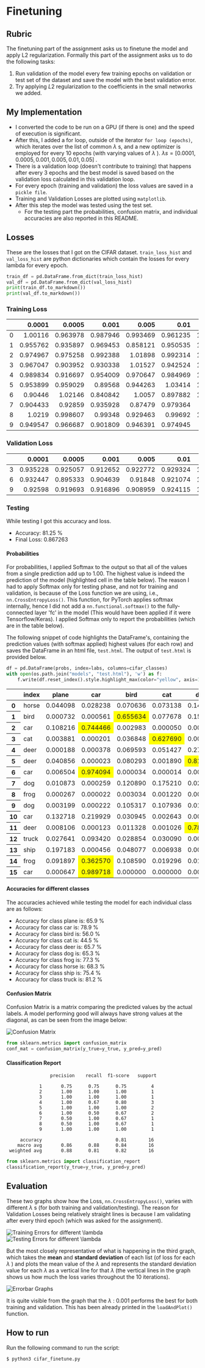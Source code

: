 # Finetuning
## Rubric
The finetuning part of the assignment asks us to finetune the model and apply L2 regularization. Formally this part of the assignment asks us to do the following tasks:

1. Run validation of the model every few training epochs on validation or test set of the dataset and save the model with the best validation error.
2. Try applying $L2$ regularization to the coefficients in the small networks we added.

## My Implementation
- I converted the code to be run on a GPU (if there is one) and the speed of execution is significant.
- After this, I added a for loop, outside of the iterator `for loop (epochs)`, which iterates over the list of common $\lambda$ s, and a new optimizer is employed for every 10 epochs (with varying values of $\lambda$ ). $\lambda s = [0.0001, 0.0005, 0.001, 0.005, 0.01, 0.05]$ .
- There is a validation loop (doesn't contribute to training) that happens after every 3 epochs and the best model is saved based on the validation loss calculated in this validation loop.
- For every epoch (training and validation) the loss values are saved in a `pickle file`.
- Training and Validation Losses are plotted using `matplotlib`.
- After this step the model was tested using the test set.
    - For the testing part the probabilities, confusion matrix, and individual accuracies are also reported in this README.

## Losses
These are the losses that I got on the CIFAR dataset. `train_loss_hist` and `val_loss_hist` are python dictionaries which contain the losses for every lambda for every epoch.

```python
train_df = pd.DataFrame.from_dict(train_loss_hist)
val_df = pd.DataFrame.from_dict(val_loss_hist)
print(train_df.to_markdown())
print(val_df.to_markdown())
```

### Training Loss
|    |   0.0001 |   0.0005 |    0.001 |    0.005 |     0.01 |    0.05 |
|---:|---------:|---------:|---------:|---------:|---------:|--------:|
|  0 | 1.00116  | 0.963978 | 0.987946 | 0.993469 | 0.961235 | 1.03562 |
|  1 | 0.955762 | 0.935897 | 0.969453 | 0.858121 | 0.950535 | 1.12053 |
|  2 | 0.974967 | 0.975258 | 0.992388 | 1.01898  | 0.992314 | 1.07448 |
|  3 | 0.967047 | 0.903952 | 0.930338 | 1.01527  | 0.942524 | 1.03307 |
|  4 | 0.989834 | 0.916697 | 0.954009 | 0.970647 | 0.984969 | 1.03901 |
|  5 | 0.953899 | 0.959029 | 0.89568  | 0.944263 | 1.03414  | 1.09799 |
|  6 | 0.90446  | 1.02146  | 0.840842 | 1.0057   | 0.897882 | 1.07483 |
|  7 | 0.904433 | 0.92859  | 0.935928 | 0.87479  | 0.979364 | 1.0264  |
|  8 | 1.0219   | 0.998607 | 0.99348  | 0.929463 | 0.99692  | 1.05957 |
|  9 | 0.949547 | 0.966687 | 0.901809 | 0.946391 | 0.974945 | 1.0521  |

### Validation Loss
|    |   0.0001 |   0.0005 |    0.001 |    0.005 |     0.01 |    0.05 |
|---:|---------:|---------:|---------:|---------:|---------:|--------:|
|  3 | 0.935228 | 0.925057 | 0.912652 | 0.922772 | 0.929324 | 1.05322 |
|  6 | 0.932447 | 0.895333 | 0.904639 | 0.91848  | 0.921074 | 1.02728 |
|  9 | 0.92598  | 0.919693 | 0.916896 | 0.908959 | 0.924115 | 1.02749 |

### Testing
While testing I got this accuracy and loss.
- Accuracy: 81.25 %
- Final Loss: 0.867263

#### Probabilities
For probabilities, I applied Softmax to the output so that all of the values from a single prediction add up to 1.00. The highest value is indeed the prediction of the model (highlighted cell in the table below). The reason I had to apply Softmax only for testing phase, and not for training and validation, is because of the Loss function we are using, i.e., `nn.CrossEntropyLoss()`. This function, for PyTorch applies softmax internally, hence I did not add a `nn.functional.softmax()` to the fully-connected layer 'fc' in the model (This would have been applied if it were Tensorflow/Keras). I applied Softmax only to report the probabilities (which are in the table below).

The following snippet of code highlights the DataFrame's, containing the prediction values (with softmax applied) highest values (for each row) and saves the DataFrame in an html file, `test.html`. The output of `test.html` is provided below.

```python
df = pd.DataFrame(probs, index=labs, columns=cifar_classes)
with open(os.path.join("models", "test.html"), 'w') as f:
	f.write(df.reset_index().style.highlight_max(color="yellow", axis=1).render())
```

<style  type="text/css" >
	#T_34f3c_row0_col8,#T_34f3c_row1_col3,#T_34f3c_row2_col2,#T_34f3c_row3_col4,#T_34f3c_row4_col8,#T_34f3c_row5_col5,#T_34f3c_row6_col2,#T_34f3c_row7_col6,#T_34f3c_row8_col7,#T_34f3c_row9_col6,#T_34f3c_row10_col9,#T_34f3c_row11_col5,#T_34f3c_row12_col10,#T_34f3c_row13_col9,#T_34f3c_row14_col2,#T_34f3c_row15_col2{
		background-color:  yellow;
	}
</style>
<table id="T_34f3c_" >
	<thead>    <tr>        <th class="blank level0" ></th>        <th class="col_heading level0 col0" >index</th>        <th class="col_heading level0 col1" >plane</th>        <th class="col_heading level0 col2" >car</th>        <th class="col_heading level0 col3" >bird</th>        <th class="col_heading level0 col4" >cat</th>        <th class="col_heading level0 col5" >deer</th>        <th class="col_heading level0 col6" >dog</th>        <th class="col_heading level0 col7" >frog</th>        <th class="col_heading level0 col8" >horse</th>        <th class="col_heading level0 col9" >ship</th>        <th class="col_heading level0 col10" >truck</th>    </tr>
	</thead>
	<tbody>
		<tr>
			<th id="T_34f3c_level0_row0" class="row_heading level0 row0" >0</th>
			<td id="T_34f3c_row0_col0" class="data row0 col0" >horse</td>
			<td id="T_34f3c_row0_col1" class="data row0 col1" >0.044098</td>
			<td id="T_34f3c_row0_col2" class="data row0 col2" >0.028238</td>
			<td id="T_34f3c_row0_col3" class="data row0 col3" >0.070636</td>
			<td id="T_34f3c_row0_col4" class="data row0 col4" >0.073138</td>
			<td id="T_34f3c_row0_col5" class="data row0 col5" >0.144377</td>
			<td id="T_34f3c_row0_col6" class="data row0 col6" >0.031109</td>
			<td id="T_34f3c_row0_col7" class="data row0 col7" >0.001827</td>
			<td id="T_34f3c_row0_col8" class="data row0 col8" >0.425052</td>
			<td id="T_34f3c_row0_col9" class="data row0 col9" >0.010873</td>
			<td id="T_34f3c_row0_col10" class="data row0 col10" >0.170652</td>
		</tr>
		<tr>
			<th id="T_34f3c_level0_row1" class="row_heading level0 row1" >1</th>
			<td id="T_34f3c_row1_col0" class="data row1 col0" >bird</td>
			<td id="T_34f3c_row1_col1" class="data row1 col1" >0.000732</td>
			<td id="T_34f3c_row1_col2" class="data row1 col2" >0.000561</td>
			<td id="T_34f3c_row1_col3" class="data row1 col3" >0.655634</td>
			<td id="T_34f3c_row1_col4" class="data row1 col4" >0.077678</td>
			<td id="T_34f3c_row1_col5" class="data row1 col5" >0.158468</td>
			<td id="T_34f3c_row1_col6" class="data row1 col6" >0.081604</td>
			<td id="T_34f3c_row1_col7" class="data row1 col7" >0.003284</td>
			<td id="T_34f3c_row1_col8" class="data row1 col8" >0.018543</td>
			<td id="T_34f3c_row1_col9" class="data row1 col9" >0.002086</td>
			<td id="T_34f3c_row1_col10" class="data row1 col10" >0.001410</td>
		</tr>
		<tr>
			<th id="T_34f3c_level0_row2" class="row_heading level0 row2" >2</th>
			<td id="T_34f3c_row2_col0" class="data row2 col0" >car</td>
			<td id="T_34f3c_row2_col1" class="data row2 col1" >0.108216</td>
			<td id="T_34f3c_row2_col2" class="data row2 col2" >0.744466</td>
			<td id="T_34f3c_row2_col3" class="data row2 col3" >0.002983</td>
			<td id="T_34f3c_row2_col4" class="data row2 col4" >0.000050</td>
			<td id="T_34f3c_row2_col5" class="data row2 col5" >0.000562</td>
			<td id="T_34f3c_row2_col6" class="data row2 col6" >0.000048</td>
			<td id="T_34f3c_row2_col7" class="data row2 col7" >0.011904</td>
			<td id="T_34f3c_row2_col8" class="data row2 col8" >0.000213</td>
			<td id="T_34f3c_row2_col9" class="data row2 col9" >0.090366</td>
			<td id="T_34f3c_row2_col10" class="data row2 col10" >0.041193</td>
		</tr>
		<tr>
			<th id="T_34f3c_level0_row3" class="row_heading level0 row3" >3</th>
			<td id="T_34f3c_row3_col0" class="data row3 col0" >cat</td>
			<td id="T_34f3c_row3_col1" class="data row3 col1" >0.003881</td>
			<td id="T_34f3c_row3_col2" class="data row3 col2" >0.000201</td>
			<td id="T_34f3c_row3_col3" class="data row3 col3" >0.036848</td>
			<td id="T_34f3c_row3_col4" class="data row3 col4" >0.627690</td>
			<td id="T_34f3c_row3_col5" class="data row3 col5" >0.000426</td>
			<td id="T_34f3c_row3_col6" class="data row3 col6" >0.216069</td>
			<td id="T_34f3c_row3_col7" class="data row3 col7" >0.000021</td>
			<td id="T_34f3c_row3_col8" class="data row3 col8" >0.004635</td>
			<td id="T_34f3c_row3_col9" class="data row3 col9" >0.016958</td>
			<td id="T_34f3c_row3_col10" class="data row3 col10" >0.093273</td>
		</tr>
		<tr>
			<th id="T_34f3c_level0_row4" class="row_heading level0 row4" >4</th>
			<td id="T_34f3c_row4_col0" class="data row4 col0" >deer</td>
			<td id="T_34f3c_row4_col1" class="data row4 col1" >0.000188</td>
			<td id="T_34f3c_row4_col2" class="data row4 col2" >0.000378</td>
			<td id="T_34f3c_row4_col3" class="data row4 col3" >0.069593</td>
			<td id="T_34f3c_row4_col4" class="data row4 col4" >0.051427</td>
			<td id="T_34f3c_row4_col5" class="data row4 col5" >0.271371</td>
			<td id="T_34f3c_row4_col6" class="data row4 col6" >0.106221</td>
			<td id="T_34f3c_row4_col7" class="data row4 col7" >0.098342</td>
			<td id="T_34f3c_row4_col8" class="data row4 col8" >0.400993</td>
			<td id="T_34f3c_row4_col9" class="data row4 col9" >0.000014</td>
			<td id="T_34f3c_row4_col10" class="data row4 col10" >0.001472</td>
		</tr>
		<tr>
			<th id="T_34f3c_level0_row5" class="row_heading level0 row5" >5</th>
			<td id="T_34f3c_row5_col0" class="data row5 col0" >deer</td>
			<td id="T_34f3c_row5_col1" class="data row5 col1" >0.040856</td>
			<td id="T_34f3c_row5_col2" class="data row5 col2" >0.000023</td>
			<td id="T_34f3c_row5_col3" class="data row5 col3" >0.080293</td>
			<td id="T_34f3c_row5_col4" class="data row5 col4" >0.001890</td>
			<td id="T_34f3c_row5_col5" class="data row5 col5" >0.812849</td>
			<td id="T_34f3c_row5_col6" class="data row5 col6" >0.000946</td>
			<td id="T_34f3c_row5_col7" class="data row5 col7" >0.000855</td>
			<td id="T_34f3c_row5_col8" class="data row5 col8" >0.062225</td>
			<td id="T_34f3c_row5_col9" class="data row5 col9" >0.000057</td>
			<td id="T_34f3c_row5_col10" class="data row5 col10" >0.000006</td>
		</tr>
		<tr>
			<th id="T_34f3c_level0_row6" class="row_heading level0 row6" >6</th>
			<td id="T_34f3c_row6_col0" class="data row6 col0" >car</td>
			<td id="T_34f3c_row6_col1" class="data row6 col1" >0.006504</td>
			<td id="T_34f3c_row6_col2" class="data row6 col2" >0.974094</td>
			<td id="T_34f3c_row6_col3" class="data row6 col3" >0.000034</td>
			<td id="T_34f3c_row6_col4" class="data row6 col4" >0.000014</td>
			<td id="T_34f3c_row6_col5" class="data row6 col5" >0.000001</td>
			<td id="T_34f3c_row6_col6" class="data row6 col6" >0.000103</td>
			<td id="T_34f3c_row6_col7" class="data row6 col7" >0.000010</td>
			<td id="T_34f3c_row6_col8" class="data row6 col8" >0.000122</td>
			<td id="T_34f3c_row6_col9" class="data row6 col9" >0.001145</td>
			<td id="T_34f3c_row6_col10" class="data row6 col10" >0.017972</td>
		</tr>
		<tr>
			<th id="T_34f3c_level0_row7" class="row_heading level0 row7" >7</th>
			<td id="T_34f3c_row7_col0" class="data row7 col0" >dog</td>
			<td id="T_34f3c_row7_col1" class="data row7 col1" >0.010873</td>
			<td id="T_34f3c_row7_col2" class="data row7 col2" >0.000259</td>
			<td id="T_34f3c_row7_col3" class="data row7 col3" >0.120890</td>
			<td id="T_34f3c_row7_col4" class="data row7 col4" >0.175210</td>
			<td id="T_34f3c_row7_col5" class="data row7 col5" >0.026569</td>
			<td id="T_34f3c_row7_col6" class="data row7 col6" >0.574630</td>
			<td id="T_34f3c_row7_col7" class="data row7 col7" >0.003316</td>
			<td id="T_34f3c_row7_col8" class="data row7 col8" >0.087592</td>
			<td id="T_34f3c_row7_col9" class="data row7 col9" >0.000510</td>
			<td id="T_34f3c_row7_col10" class="data row7 col10" >0.000151</td>
		</tr>
		<tr>
			<th id="T_34f3c_level0_row8" class="row_heading level0 row8" >8</th>
			<td id="T_34f3c_row8_col0" class="data row8 col0" >frog</td>
			<td id="T_34f3c_row8_col1" class="data row8 col1" >0.000267</td>
			<td id="T_34f3c_row8_col2" class="data row8 col2" >0.000022</td>
			<td id="T_34f3c_row8_col3" class="data row8 col3" >0.003034</td>
			<td id="T_34f3c_row8_col4" class="data row8 col4" >0.001220</td>
			<td id="T_34f3c_row8_col5" class="data row8 col5" >0.000235</td>
			<td id="T_34f3c_row8_col6" class="data row8 col6" >0.000136</td>
			<td id="T_34f3c_row8_col7" class="data row8 col7" >0.994987</td>
			<td id="T_34f3c_row8_col8" class="data row8 col8" >0.000047</td>
			<td id="T_34f3c_row8_col9" class="data row8 col9" >0.000031</td>
			<td id="T_34f3c_row8_col10" class="data row8 col10" >0.000021</td>
		</tr>
		<tr>
			<th id="T_34f3c_level0_row9" class="row_heading level0 row9" >9</th>
			<td id="T_34f3c_row9_col0" class="data row9 col0" >dog</td>
			<td id="T_34f3c_row9_col1" class="data row9 col1" >0.003199</td>
			<td id="T_34f3c_row9_col2" class="data row9 col2" >0.000222</td>
			<td id="T_34f3c_row9_col3" class="data row9 col3" >0.105317</td>
			<td id="T_34f3c_row9_col4" class="data row9 col4" >0.107936</td>
			<td id="T_34f3c_row9_col5" class="data row9 col5" >0.018852</td>
			<td id="T_34f3c_row9_col6" class="data row9 col6" >0.600224</td>
			<td id="T_34f3c_row9_col7" class="data row9 col7" >0.155414</td>
			<td id="T_34f3c_row9_col8" class="data row9 col8" >0.007737</td>
			<td id="T_34f3c_row9_col9" class="data row9 col9" >0.001046</td>
			<td id="T_34f3c_row9_col10" class="data row9 col10" >0.000053</td>
		</tr>
		<tr>
			<th id="T_34f3c_level0_row10" class="row_heading level0 row10" >10</th>
			<td id="T_34f3c_row10_col0" class="data row10 col0" >car</td>
			<td id="T_34f3c_row10_col1" class="data row10 col1" >0.132718</td>
			<td id="T_34f3c_row10_col2" class="data row10 col2" >0.219929</td>
			<td id="T_34f3c_row10_col3" class="data row10 col3" >0.030945</td>
			<td id="T_34f3c_row10_col4" class="data row10 col4" >0.002643</td>
			<td id="T_34f3c_row10_col5" class="data row10 col5" >0.000718</td>
			<td id="T_34f3c_row10_col6" class="data row10 col6" >0.001678</td>
			<td id="T_34f3c_row10_col7" class="data row10 col7" >0.169580</td>
			<td id="T_34f3c_row10_col8" class="data row10 col8" >0.002954</td>
			<td id="T_34f3c_row10_col9" class="data row10 col9" >0.430673</td>
			<td id="T_34f3c_row10_col10" class="data row10 col10" >0.008164</td>
		</tr>
		<tr>
			<th id="T_34f3c_level0_row11" class="row_heading level0 row11" >11</th>
			<td id="T_34f3c_row11_col0" class="data row11 col0" >deer</td>
			<td id="T_34f3c_row11_col1" class="data row11 col1" >0.008106</td>
			<td id="T_34f3c_row11_col2" class="data row11 col2" >0.000123</td>
			<td id="T_34f3c_row11_col3" class="data row11 col3" >0.011328</td>
			<td id="T_34f3c_row11_col4" class="data row11 col4" >0.001026</td>
			<td id="T_34f3c_row11_col5" class="data row11 col5" >0.783379</td>
			<td id="T_34f3c_row11_col6" class="data row11 col6" >0.001178</td>
			<td id="T_34f3c_row11_col7" class="data row11 col7" >0.004063</td>
			<td id="T_34f3c_row11_col8" class="data row11 col8" >0.190124</td>
			<td id="T_34f3c_row11_col9" class="data row11 col9" >0.000004</td>
			<td id="T_34f3c_row11_col10" class="data row11 col10" >0.000669</td>
		</tr>
		<tr>
			<th id="T_34f3c_level0_row12" class="row_heading level0 row12" >12</th>
			<td id="T_34f3c_row12_col0" class="data row12 col0" >truck</td>
			<td id="T_34f3c_row12_col1" class="data row12 col1" >0.027641</td>
			<td id="T_34f3c_row12_col2" class="data row12 col2" >0.093420</td>
			<td id="T_34f3c_row12_col3" class="data row12 col3" >0.028854</td>
			<td id="T_34f3c_row12_col4" class="data row12 col4" >0.030090</td>
			<td id="T_34f3c_row12_col5" class="data row12 col5" >0.008878</td>
			<td id="T_34f3c_row12_col6" class="data row12 col6" >0.041802</td>
			<td id="T_34f3c_row12_col7" class="data row12 col7" >0.008460</td>
			<td id="T_34f3c_row12_col8" class="data row12 col8" >0.060915</td>
			<td id="T_34f3c_row12_col9" class="data row12 col9" >0.004290</td>
			<td id="T_34f3c_row12_col10" class="data row12 col10" >0.695651</td>
		</tr>
		<tr>
			<th id="T_34f3c_level0_row13" class="row_heading level0 row13" >13</th>
			<td id="T_34f3c_row13_col0" class="data row13 col0" >ship</td>
			<td id="T_34f3c_row13_col1" class="data row13 col1" >0.197183</td>
			<td id="T_34f3c_row13_col2" class="data row13 col2" >0.000456</td>
			<td id="T_34f3c_row13_col3" class="data row13 col3" >0.048077</td>
			<td id="T_34f3c_row13_col4" class="data row13 col4" >0.006938</td>
			<td id="T_34f3c_row13_col5" class="data row13 col5" >0.004459</td>
			<td id="T_34f3c_row13_col6" class="data row13 col6" >0.003724</td>
			<td id="T_34f3c_row13_col7" class="data row13 col7" >0.000269</td>
			<td id="T_34f3c_row13_col8" class="data row13 col8" >0.000925</td>
			<td id="T_34f3c_row13_col9" class="data row13 col9" >0.737922</td>
			<td id="T_34f3c_row13_col10" class="data row13 col10" >0.000047</td>
		</tr>
		<tr>
			<th id="T_34f3c_level0_row14" class="row_heading level0 row14" >14</th>
			<td id="T_34f3c_row14_col0" class="data row14 col0" >frog</td>
			<td id="T_34f3c_row14_col1" class="data row14 col1" >0.091897</td>
			<td id="T_34f3c_row14_col2" class="data row14 col2" >0.362570</td>
			<td id="T_34f3c_row14_col3" class="data row14 col3" >0.108590</td>
			<td id="T_34f3c_row14_col4" class="data row14 col4" >0.019296</td>
			<td id="T_34f3c_row14_col5" class="data row14 col5" >0.012241</td>
			<td id="T_34f3c_row14_col6" class="data row14 col6" >0.025175</td>
			<td id="T_34f3c_row14_col7" class="data row14 col7" >0.249643</td>
			<td id="T_34f3c_row14_col8" class="data row14 col8" >0.002312</td>
			<td id="T_34f3c_row14_col9" class="data row14 col9" >0.004366</td>
			<td id="T_34f3c_row14_col10" class="data row14 col10" >0.123909</td>
		</tr>
		<tr>
			<th id="T_34f3c_level0_row15" class="row_heading level0 row15" >15</th>
			<td id="T_34f3c_row15_col0" class="data row15 col0" >car</td>
			<td id="T_34f3c_row15_col1" class="data row15 col1" >0.000647</td>
			<td id="T_34f3c_row15_col2" class="data row15 col2" >0.989718</td>
			<td id="T_34f3c_row15_col3" class="data row15 col3" >0.000000</td>
			<td id="T_34f3c_row15_col4" class="data row15 col4" >0.000000</td>
			<td id="T_34f3c_row15_col5" class="data row15 col5" >0.000000</td>
			<td id="T_34f3c_row15_col6" class="data row15 col6" >0.000000</td>
			<td id="T_34f3c_row15_col7" class="data row15 col7" >0.000000</td>
			<td id="T_34f3c_row15_col8" class="data row15 col8" >0.000001</td>
			<td id="T_34f3c_row15_col9" class="data row15 col9" >0.000042</td>
			<td id="T_34f3c_row15_col10" class="data row15 col10" >0.009592</td>
		</tr>
	</tbody>
</table>

#### Accuracies for different classes
The accuracies achieved while testing the model for each individual class are as follows:

- Accuracy for class plane is: 65.9 %
- Accuracy for class car   is: 78.9 %
- Accuracy for class bird  is: 56.0 %
- Accuracy for class cat   is: 44.5 %
- Accuracy for class deer  is: 65.7 %
- Accuracy for class dog   is: 65.3 %
- Accuracy for class frog  is: 77.3 %
- Accuracy for class horse is: 68.3 %
- Accuracy for class ship  is: 75.4 %
- Accuracy for class truck is: 81.2 %

#### Confusion Matrix
Confusion Matrix is a matrix comparing the predicted values by the actual labels. A model performing good will always have strong values at the diagonal, as can be seen from the image below:

![Confusion Matrix](images/confusion_matrix.png)

```python
from sklearn.metrics import confusion_matrix
conf_mat = confusion_matrix(y_true=y_true, y_pred=y_pred)
```

#### Classification Report
					precision    recall  f1-score   support

				1       0.75      0.75      0.75         4
				2       1.00      1.00      1.00         1
				3       1.00      1.00      1.00         1
				4       1.00      0.67      0.80         3
				5       1.00      1.00      1.00         2
				6       1.00      0.50      0.67         2
				7       0.50      1.00      0.67         1
				8       0.50      1.00      0.67         1
				9       1.00      1.00      1.00         1

		 accuracy                           0.81        16
		macro avg      	0.86      0.88      0.84        16
	 weighted avg   	0.88      0.81      0.82        16

```python
from sklearn.metrics import classification_report
classification_report(y_true=y_true, y_pred=y_pred)
```
## Evaluation
These two graphs show how the Loss, `nn.CrossEntropyLoss()`, varies with different $\lambda$ s (for both training and validation/testing). The reason for Validation Losses being relatively straight lines is because I am validating after every third epoch (which was asked for the assignment).

![Training Errors for different $\lambda$](images/train.png)
![Testing Errors for different $\lambda$](images/test.png)

But the most closely representative of what is happening in the third graph, which takes the **mean** and **standard deviation** of each list (of loss for each $\lambda$ ) and plots the mean value of the $\lambda$ and represents the standard deviation value for each $\lambda$ as a vertical line for that $\lambda$ (the vertical lines in the graph shows us how much the loss varies throughout the 10 iterations).

![Errorbar Graphs](images/lambda_errorbar.png)

It is quite visible from the graph that the $\lambda$ : 0.001 performs the best for both training and validation. This has been already printed in the `loadAndPlot()` function.

## How to run
Run the following command to run the script:

```shell
$ python3 cifar_finetune.py
```